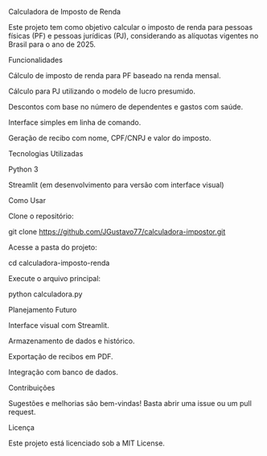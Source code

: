 Calculadora de Imposto de Renda

Este projeto tem como objetivo calcular o imposto de renda para pessoas físicas (PF) e pessoas jurídicas (PJ), considerando as alíquotas vigentes no Brasil para o ano de 2025.

Funcionalidades

Cálculo de imposto de renda para PF baseado na renda mensal.

Cálculo para PJ utilizando o modelo de lucro presumido.

Descontos com base no número de dependentes e gastos com saúde.

Interface simples em linha de comando.

Geração de recibo com nome, CPF/CNPJ e valor do imposto.

Tecnologias Utilizadas

Python 3

Streamlit (em desenvolvimento para versão com interface visual)

Como Usar

Clone o repositório:

git clone https://github.com/JGustavo77/calculadora-impostor.git

Acesse a pasta do projeto:

cd calculadora-imposto-renda

Execute o arquivo principal:

python calculadora.py

Planejamento Futuro

Interface visual com Streamlit.

Armazenamento de dados e histórico.

Exportação de recibos em PDF.

Integração com banco de dados.

Contribuições

Sugestões e melhorias são bem-vindas! Basta abrir uma issue ou um pull request.

Licença

Este projeto está licenciado sob a MIT License.

